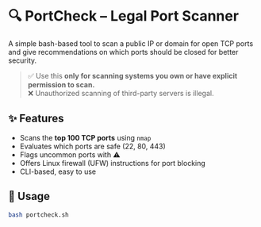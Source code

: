 # 🔍 PortCheck – Legal Port Scanner

A simple bash-based tool to scan a public IP or domain for open TCP ports and give recommendations on which ports should be closed for better security.

> ✅ Use this **only for scanning systems you own or have explicit permission to scan.**  
> ❌ Unauthorized scanning of third-party servers is illegal.

## ✨ Features

- Scans the **top 100 TCP ports** using `nmap`
- Evaluates which ports are safe (22, 80, 443)
- Flags uncommon ports with ⚠️
- Offers Linux firewall (UFW) instructions for port blocking
- CLI-based, easy to use

## 🧪 Usage

```bash
bash portcheck.sh
